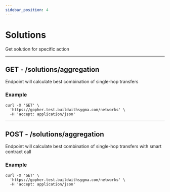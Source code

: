```yaml
---
sidebar_position: 4
---
```



# Solutions

Get solution for specific action

<hr />

## GET - /solutions/aggregation

Endpoint will calculate best combination of single-hop transfers

### Example

```shell
curl -X 'GET' \
  'https://gopher.test.buildwithsygma.com/networks' \
  -H 'accept: application/json'
```

<hr />

## POST - /solutions/aggregation

Endpoint will calculate best combination of single-hop transfers with smart contract call

### Example

```shell
curl -X 'GET' \
  'https://gopher.test.buildwithsygma.com/networks' \
  -H 'accept: application/json'
```
